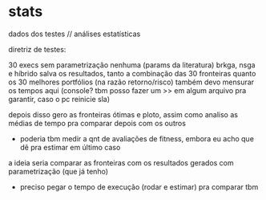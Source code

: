 # stats
dados dos testes // análises estatísticas

diretriz de testes:

30 execs sem parametrização nenhuma (params da literatura)
brkga, nsga e híbrido
salva os resultados, tanto a combinação das 30 fronteiras quanto os 30 melhores portfólios (na razão retorno/risco)
também devo mensurar os tempos aqui (console? tbm posso fazer um >> em algum arquivo pra garantir, caso o pc reinicie sla)

depois disso gero as fronteiras ótimas e ploto, assim como analiso as médias de tempo pra comparar depois com os outros
+ poderia tbm medir a qnt de avaliações de fitness, embora eu acho que dê pra estimar em último caso

a ideia seria comparar as fronteiras com os resultados gerados com parametrização (que já tenho)
+ preciso pegar o tempo de execução (rodar e estimar) pra comparar tbm
